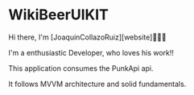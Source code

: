# WikiBeerUIKIT

Hi there, I'm [JoaquinCollazoRuiz][website]🙋🏻‍♂️

I'm a enthusiastic Developer, who loves his work!!

This application consumes the PunkApi api.

It follows MVVM architecture and solid fundamentals.

<br />
